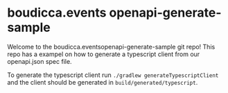 # boudicca.events openapi-generate-sample

Welcome to the boudicca.eventsopenapi-generate-sample git repo!
This repo has a exampel on how to generate a typescript client from our openapi.json spec file.

To generate the typescript client run `./gradlew generateTypescriptClient` and the client should be generated in `build/generated/typescript`.
